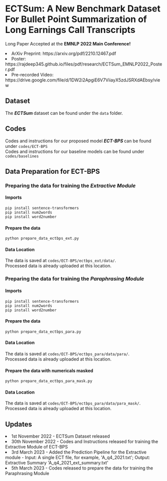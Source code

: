 # ECTSum: A New Benchmark Dataset For Bullet Point Summarization of Long Earnings Call Transcripts

Long Paper Accepted at the <b> EMNLP 2022 Main Conference! </b> <br /> 
<li> ArXiv Preprint: https://arxiv.org/pdf/2210.12467.pdf </li>
<li> Poster: https://rajdeep345.github.io/files/pdf/research/ECTSum_EMNLP2022_Poster.pdf </li>
<li> Pre-recorded Video: https://drive.google.com/file/d/1DW2i2ApgiE6V7ViiayX5zdJSRXdAEbsy/view </li>

## Dataset
The <b> <i> ECTSum </b> </i> dataset can be found under the `data` folder.

## Codes
Codes and instructions for our proposed model <b> <i> ECT-BPS </b> </i> can be found under `codes/ECT-BPS` <br />
Codes and instructions for our baseline models can be found under `codes/baselines`



## Data Preparation for ECT-BPS
### Preparing the data for training the <i> Extractive Module </i>

#### Imports
`pip install sentence-transformers` </br>
`pip install num2words` </br>
`pip install word2number` </br>

#### Prepare the data
`python prepare_data_ectbps_ext.py`

#### Data Location
The data is saved at `codes/ECT-BPS/ectbps_ext/data/`. </br>
Processed data is already uploaded at this location.


### Preparing the data for training the <i> Paraphrasing Module </i>

#### Imports
`pip install sentence-transformers` </br>
`pip install num2words` </br>
`pip install word2number` </br>

#### Prepare the data
`python prepare_data_ectbps_para.py`

#### Data Location
The data is saved at `codes/ECT-BPS/ectbps_para/data/para/`. </br>
Processed data is already uploaded at this location.

#### Prepare the data with numericals masked
`python prepare_data_ectbps_para_mask.py`

#### Data Location
The data is saved at `codes/ECT-BPS/ectbps_para/data/para_mask/`. </br>
Processed data is already uploaded at this location.



## Updates
<li> 1st November 2022 - ECTSum Dataset released </li>
<li> 30th November 2022 - Codes and Instructions released for training the Extractive Module of ECT-BPS </li>
<li> 3rd March 2023 - Added the Prediction Pipeline for the Extractive module - Input: A single ECT file, for example, 'A_q4_2021.txt'; Output: Extractive Summary 'A_q4_2021_ext_summary.txt' </li>
<li> 5th March 2023 - Codes released to prepare the data for training the Paraphrasing Module </li>

